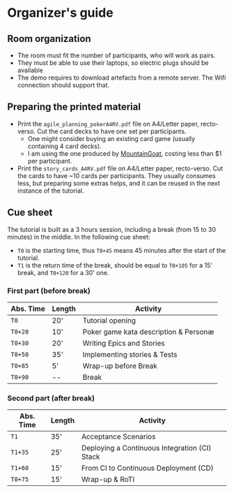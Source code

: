 # Organizer's guide


## Room organization

  - The room must fit the number of participants, who will work as pairs. 
  - They must be able to use their laptops, so electric plugs should be available
  - The demo requires to download artefacts from a remote server. The Wifi connection should support that.

## Preparing the printed material

  - Print the `agile_planning_pokerA4RV.pdf` file on A4/Letter paper, recto-verso. Cut the card decks to have one set 
    per participants. 
      - One might consider buying an existing card game (usually containing 4 card decks). 
      - I am using the  one produced by [MountainGoat](https://store.mountaingoatsoftware.com/products/planning-poker-cards), 
        costing less than $1 per participant.
  - Print the `story_cards_A4RV.pdf` file on  A4/Letter paper, recto-verso. Cut the cards to have ~10 cards per 
    participants. They usually consumes less, but preparing some extras helps, and it can be reused in the next 
    instance of the tutorial.
    
 ## Cue sheet
 
 The tutorial is built as a 3 hours session, including a break (from 15 to 30 minutes) in the middle. In the following 
 cue sheet:
  
   - `T0` is the starting time, thus `T0+45` means 45 minutes after the start of the tutorial.
   - `T1` is the return time of the break, should be equal to `T0+105` for a 15' break, and `T0+120` for a 30' one.
 
 ### First part (before break)
 
 <div align="center">
 
 | Abs. Time | Length | Activity |
 | --- | --- | --- |
 | `T0` | 20' | Tutorial opening |
 | `T0+20` | 10' | Poker game  kata description & Personæ |
 | `T0+30` | 20' | Writing Epics and Stories |
 | `T0+50` | 35' | Implementing stories & Tests |
 | `T0+85` | 5' | Wrap-up before Break |
 | `T0+90` | -- | Break |
 
 </div>
 
 
### Second part (after break)

 <div align="center">

 | Abs. Time | Length | Activity |
 | --- | --- | --- |
 | `T1` | 35' | Acceptance Scenarios |
 | `T1+35` | 25' | Deploying a Continuous Integration (CI) Stack |
 | `T1+60` | 15' | From CI to Continuous Deployment (CD) |
 | `T0+75` | 15' | Wrap-up & RoTI |
 
  </div>